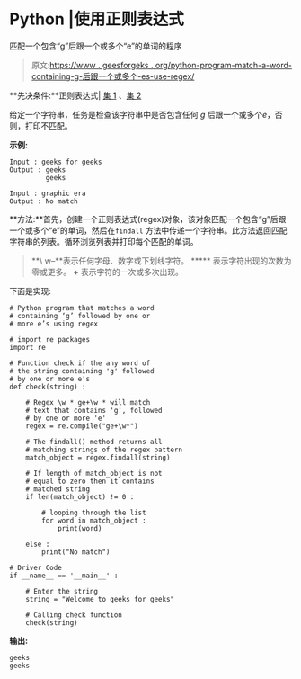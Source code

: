 # Python |使用正则表达式

匹配一个包含“g”后跟一个或多个“e”的单词的程序

> 原文:[https://www . geesforgeks . org/python-program-match-a-word-containing-g-后跟一个或多个-es-use-regex/](https://www.geeksforgeeks.org/python-program-that-matches-a-word-containing-g-followed-by-one-or-more-es-using-regex/)

**先决条件:**正则表达式| [集 1](https://www.geeksforgeeks.org/regular-expression-python-examples-set-1/) 、[集 2](https://www.geeksforgeeks.org/regular-expressions-python-set-1-search-match-find/)

给定一个字符串，任务是检查该字符串中是否包含任何 *g* 后跟一个或多个*e*，否则，打印不匹配。

**示例:**

```
Input : geeks for geeks
Output : geeks 
         geeks

Input : graphic era
Output : No match 

```

**方法:**首先，创建一个正则表达式(regex)对象，该对象匹配一个包含“g”后跟一个或多个“e”的单词，然后在`findall` 方法中传递一个字符串。此方法返回匹配字符串的列表。循环浏览列表并打印每个匹配的单词。

> **\ w–**表示任何字母、数字或下划线字符。
> ***** 表示字符出现的次数为零或更多。
> **+** 表示字符的一次或多次出现。

下面是实现:

```
# Python program that matches a word
# containing ‘g’ followed by one or
# more e’s using regex

# import re packages
import re

# Function check if the any word of
# the string containing 'g' followed
# by one or more e's
def check(string) :

    # Regex \w * ge+\w * will match 
    # text that contains 'g', followed 
    # by one or more 'e'
    regex = re.compile("ge+\w*")

    # The findall() method returns all 
    # matching strings of the regex pattern
    match_object = regex.findall(string)

    # If length of match_object is not
    # equal to zero then it contains
    # matched string
    if len(match_object) != 0 :

        # looping through the list
        for word in match_object :
            print(word)

    else :
        print("No match")

# Driver Code     
if __name__ == '__main__' :

    # Enter the string
    string = "Welcome to geeks for geeks"

    # Calling check function
    check(string)
```

**输出:**

```
geeks
geeks
```